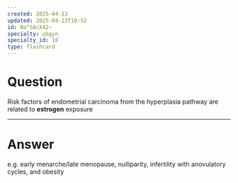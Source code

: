 ```yaml
---
created: 2025-04-13
updated: 2025-04-13T10:52
id: Na^SAcX42~
specialty: obgyn
specialty_id: 18
type: flashcard
---
```


# Question
Risk factors of endometrial carcinoma from the hyperplasia pathway are related to **estrogen** exposure

---

# Answer
e.g. early menarche/late menopause, nulliparity, infertility with anovulatory cycles, and obesity